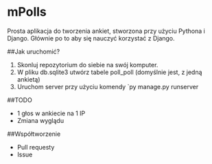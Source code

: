 # mPolls
Prosta aplikacja do tworzenia ankiet, stworzona przy użyciu Pythona i Django. Głównie po to aby się nauczyć korzystać z Django.

##Jak uruchomić?

1. Skonluj repozytorium do siebie na swój komputer.
2. W pliku db.sqlite3 utwórz tabele poll_poll (domyślnie jest, z jedną ankietą)
3. Uruchom server przy użyciu komendy `py manage.py runserver

##TODO

* 1 głos w ankiecie na 1 IP
* Zmiana wyglądu

##Współtworzenie

* Pull requesty
* Issue
